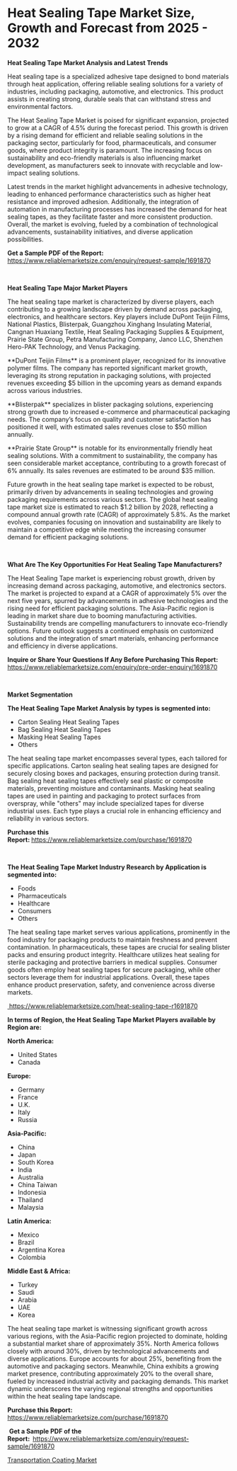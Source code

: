 <p><h1>Heat Sealing Tape Market Size, Growth and Forecast from 2025 - 2032</h1></p><p><strong>Heat Sealing Tape Market Analysis and Latest Trends</strong></p>
<p><p>Heat sealing tape is a specialized adhesive tape designed to bond materials through heat application, offering reliable sealing solutions for a variety of industries, including packaging, automotive, and electronics. This product assists in creating strong, durable seals that can withstand stress and environmental factors.</p><p>The Heat Sealing Tape Market is poised for significant expansion, projected to grow at a CAGR of 4.5% during the forecast period. This growth is driven by a rising demand for efficient and reliable sealing solutions in the packaging sector, particularly for food, pharmaceuticals, and consumer goods, where product integrity is paramount. The increasing focus on sustainability and eco-friendly materials is also influencing market development, as manufacturers seek to innovate with recyclable and low-impact sealing solutions.</p><p>Latest trends in the market highlight advancements in adhesive technology, leading to enhanced performance characteristics such as higher heat resistance and improved adhesion. Additionally, the integration of automation in manufacturing processes has increased the demand for heat sealing tapes, as they facilitate faster and more consistent production. Overall, the market is evolving, fueled by a combination of technological advancements, sustainability initiatives, and diverse application possibilities.</p></p>
<p><strong>Get a Sample PDF of the Report:&nbsp;</strong> <a href="https://www.reliablemarketsize.com/enquiry/request-sample/1691870?utm_campaign=2442&utm_medium=2&utm_source=Github&utm_content=ia&utm_term=31032025&utm_id=heat-sealing-tape">https://www.reliablemarketsize.com/enquiry/request-sample/1691870</a></p>
<p>&nbsp;</p>
<p><strong>Heat Sealing Tape Major Market Players</strong></p>
<p><p>The heat sealing tape market is characterized by diverse players, each contributing to a growing landscape driven by demand across packaging, electronics, and healthcare sectors. Key players include DuPont Teijin Films, National Plastics, Blisterpak, Guangzhou Xinghang Insulating Material, Cangnan Huaxiang Textile, Heat Sealing Packaging Supplies & Equipment, Prairie State Group, Petra Manufacturing Company, Janco LLC, Shenzhen Hero-PAK Technology, and Venus Packaging.</p><p>**DuPont Teijin Films** is a prominent player, recognized for its innovative polymer films. The company has reported significant market growth, leveraging its strong reputation in packaging solutions, with projected revenues exceeding $5 billion in the upcoming years as demand expands across various industries.</p><p>**Blisterpak** specializes in blister packaging solutions, experiencing strong growth due to increased e-commerce and pharmaceutical packaging needs. The company’s focus on quality and customer satisfaction has positioned it well, with estimated sales revenues close to $50 million annually.</p><p>**Prairie State Group** is notable for its environmentally friendly heat sealing solutions. With a commitment to sustainability, the company has seen considerable market acceptance, contributing to a growth forecast of 6% annually. Its sales revenues are estimated to be around $35 million.</p><p>Future growth in the heat sealing tape market is expected to be robust, primarily driven by advancements in sealing technologies and growing packaging requirements across various sectors. The global heat sealing tape market size is estimated to reach $1.2 billion by 2028, reflecting a compound annual growth rate (CAGR) of approximately 5.8%. As the market evolves, companies focusing on innovation and sustainability are likely to maintain a competitive edge while meeting the increasing consumer demand for efficient packaging solutions.</p></p>
<p>&nbsp;</p>
<p><strong>What Are The Key Opportunities For Heat Sealing Tape Manufacturers?</strong></p>
<p><p>The Heat Sealing Tape market is experiencing robust growth, driven by increasing demand across packaging, automotive, and electronics sectors. The market is projected to expand at a CAGR of approximately 5% over the next five years, spurred by advancements in adhesive technologies and the rising need for efficient packaging solutions. The Asia-Pacific region is leading in market share due to booming manufacturing activities. Sustainability trends are compelling manufacturers to innovate eco-friendly options. Future outlook suggests a continued emphasis on customized solutions and the integration of smart materials, enhancing performance and efficiency in diverse applications.</p></p>
<p><strong>Inquire or Share Your Questions If Any Before Purchasing This Report:</strong> <a href="https://www.reliablemarketsize.com/enquiry/pre-order-enquiry/1691870?utm_campaign=2442&utm_medium=2&utm_source=Github&utm_content=ia&utm_term=31032025&utm_id=heat-sealing-tape">https://www.reliablemarketsize.com/enquiry/pre-order-enquiry/1691870</a></p>
<p>&nbsp;</p>
<p><strong>Market Segmentation</strong></p>
<p><strong>The Heat Sealing Tape Market Analysis by types is segmented into:</strong></p>
<p><ul><li>Carton Sealing Heat Sealing Tapes</li><li>Bag Sealing Heat Sealing Tapes</li><li>Masking Heat Sealing Tapes</li><li>Others</li></ul></p>
<p><p>The heat sealing tape market encompasses several types, each tailored for specific applications. Carton sealing heat sealing tapes are designed for securely closing boxes and packages, ensuring protection during transit. Bag sealing heat sealing tapes effectively seal plastic or composite materials, preventing moisture and contaminants. Masking heat sealing tapes are used in painting and packaging to protect surfaces from overspray, while "others" may include specialized tapes for diverse industrial uses. Each type plays a crucial role in enhancing efficiency and reliability in various sectors.</p></p>
<p><strong>Purchase this Report:&nbsp;</strong><a href="https://www.reliablemarketsize.com/purchase/1691870?utm_campaign=2442&utm_medium=2&utm_source=Github&utm_content=ia&utm_term=31032025&utm_id=heat-sealing-tape">https://www.reliablemarketsize.com/purchase/1691870</a></p>
<p>&nbsp;</p>
<p><strong>The Heat Sealing Tape Market Industry Research by Application is segmented into:</strong></p>
<p><ul><li>Foods</li><li>Pharmaceuticals</li><li>Healthcare</li><li>Consumers</li><li>Others</li></ul></p>
<p><p>The heat sealing tape market serves various applications, prominently in the food industry for packaging products to maintain freshness and prevent contamination. In pharmaceuticals, these tapes are crucial for sealing blister packs and ensuring product integrity. Healthcare utilizes heat sealing for sterile packaging and protective barriers in medical supplies. Consumer goods often employ heat sealing tapes for secure packaging, while other sectors leverage them for industrial applications. Overall, these tapes enhance product preservation, safety, and convenience across diverse markets.</p></p>
<p><a href="https://www.reliablemarketsize.com/heat-sealing-tape-r1691870?utm_campaign=2442&utm_medium=2&utm_source=Github&utm_content=ia&utm_term=31032025&utm_id=heat-sealing-tape">&nbsp;https://www.reliablemarketsize.com/heat-sealing-tape-r1691870</a></p>
<p><strong>In terms of Region, the Heat Sealing Tape Market Players available by Region are:</strong></p>
<p>
    <p> <strong> North America: </strong>
        <ul>
            <li>United States</li>
            <li>Canada</li>
        </ul>
        </p> 
    <p> <strong> Europe: </strong>
        <ul>
            <li>Germany</li>
            <li>France</li>
            <li>U.K.</li>
            <li>Italy</li>
            <li>Russia</li>
        </ul>
        </p> 
    <p> <strong> Asia-Pacific: </strong>
        <ul>
            <li>China</li>
            <li>Japan</li>
            <li>South Korea</li>
            <li>India</li>
            <li>Australia</li>
            <li>China Taiwan</li>
            <li>Indonesia</li>
            <li>Thailand</li>
            <li>Malaysia</li>
        </ul>
        </p> 
    <p> <strong> Latin America: </strong>
        <ul>
            <li>Mexico</li>
            <li>Brazil</li>
            <li>Argentina Korea</li>
            <li>Colombia</li>
        </ul>
        </p> 
    <p> <strong> Middle East & Africa: </strong>
        <ul>
            <li>Turkey</li>
            <li>Saudi</li>
            <li>Arabia</li>
            <li>UAE</li>
            <li>Korea</li>
        </ul>
    </p>
    </p>
<p><p>The heat sealing tape market is witnessing significant growth across various regions, with the Asia-Pacific region projected to dominate, holding a substantial market share of approximately 35%. North America follows closely with around 30%, driven by technological advancements and diverse applications. Europe accounts for about 25%, benefiting from the automotive and packaging sectors. Meanwhile, China exhibits a growing market presence, contributing approximately 20% to the overall share, fueled by increased industrial activity and packaging demands. This market dynamic underscores the varying regional strengths and opportunities within the heat sealing tape landscape.</p></p>
<p><strong>Purchase this Report: </strong><a href="https://www.reliablemarketsize.com/purchase/1691870?utm_campaign=2442&utm_medium=2&utm_source=Github&utm_content=ia&utm_term=31032025&utm_id=heat-sealing-tape">https://www.reliablemarketsize.com/purchase/1691870</a></p>
<p>&nbsp;<strong>Get a Sample PDF of the Report:&nbsp;&nbsp;</strong><a href="https://www.reliablemarketsize.com/enquiry/request-sample/1691870?utm_campaign=2442&utm_medium=2&utm_source=Github&utm_content=ia&utm_term=31032025&utm_id=heat-sealing-tape">https://www.reliablemarketsize.com/enquiry/request-sample/1691870</a></p>
<p><strong></strong></p>
<p><p><a href="https://github.com/FahadAhmed223/Market-Research-Report-List-2/blob/main/transportation-coating-market.md?utm_campaign=2442&utm_medium=2&utm_source=Github&utm_content=ia&utm_term=31032025&utm_id=heat-sealing-tape">Transportation Coating Market</a></p></p>